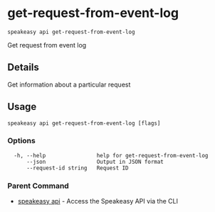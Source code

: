 # get-request-from-event-log  
`speakeasy api get-request-from-event-log`  


Get request from event log  

## Details

Get information about a particular request

## Usage

```
speakeasy api get-request-from-event-log [flags]
```

### Options

```
  -h, --help                help for get-request-from-event-log
      --json                Output in JSON format
      --request-id string   Request ID
```

### Parent Command

* [speakeasy api](../api.md)	 - Access the Speakeasy API via the CLI
